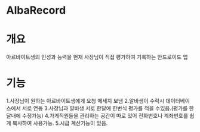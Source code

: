 # AlbaRecord
# 개요
아르바이트생의 인성과 능력을 현재 사장님이 직접 평가하여 기록하는 안드로이드 앱
# 기능
1.사장님이 원하는 아르바이트생에게 요청 메세지 보냄
2.알바생이 수락시 데이터베이스에서 서로 연동
3.사장님과 알바생 서로 한달에 한번식 평가를 적을 수있음.(평가를 한달내에 수정가능)
4.가게직원들을 관리하는 공간이 따로 있어 전화번호나 계좌번호를 쉽게 복사하여 사용가능.
5.시급 계산기능이 있음.

